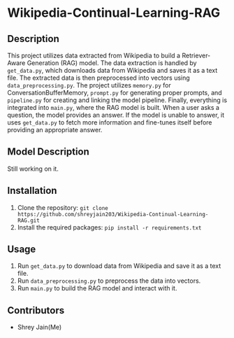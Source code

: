 
# Wikipedia-Continual-Learning-RAG
## Description
This project utilizes data extracted from Wikipedia to build a Retriever-Aware Generation (RAG) model. The data extraction is handled by `get_data.py`, which downloads data from Wikipedia and saves it as a text file. The extracted data is then preprocessed into vectors using `data_preprocessing.py`. The project utilizes `memory.py` for ConversationBufferMemory, `prompt.py` for generating proper prompts, and `pipeline.py` for creating and linking the model pipeline. Finally, everything is integrated into `main.py`, where the RAG model is built. When a user asks a question, the model provides an answer. If the model is unable to answer, it uses `get_data.py` to fetch more information and fine-tunes itself before providing an appropriate answer.

## Model Description
Still working on it.

## Installation
1. Clone the repository: `git clone https://github.com/shreyjain203/Wikipedia-Continual-Learning-RAG.git`
2. Install the required packages: `pip install -r requirements.txt`

## Usage
1. Run `get_data.py` to download data from Wikipedia and save it as a text file.
2. Run `data_preprocessing.py` to preprocess the data into vectors.
3. Run `main.py` to build the RAG model and interact with it.

## Contributors
<ul><li>Shrey Jain(Me)</li></ul>
